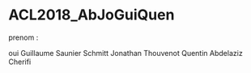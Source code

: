 # ACL2018_AbJoGuiQuen
prenom :

oui
Guillaume Saunier
Schmitt Jonathan
Thouvenot Quentin
Abdelaziz Cherifi

